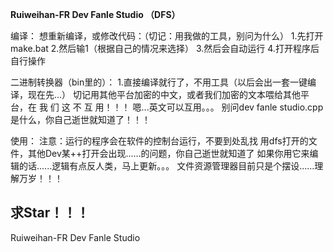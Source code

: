**Ruiweihan-FR Dev Fanle Studio （DFS）**


编译：
想重新编译，或修改代码：（切记：用我做的工具，别问为什么）
1.先打开make.bat
2.然后输1（根据自己的情况来选择）
3.然后会自动运行
4.打开程序后自行操作

二进制转换器（bin里的）：
1.直接编译就行了，不用工具（以后会出一套一键编译，现在先...）
切记用其他平台加密的中文，或者我们加密的文本喂给其他平台，在 我 们 这 不 互 用！！！
嗯...英文可以互用。。。
别问dev fanle studio.cpp是什么，你自己逝世就知道了！！！


使用：
注意：运行的程序会在软件的控制台运行，不要到处乱找
      用dfs打开的文件，其他Dev某++打开会出现......的问题，你自己逝世就知道了
      如果你用它来编辑的话......逻辑有点反人类，马上更新。。。
      文件资源管理器目前只是个摆设......理解万岁！！！


求Star！！！
------------------------------------------------------------------
Ruiweihan-FR Dev Fanle Studio
